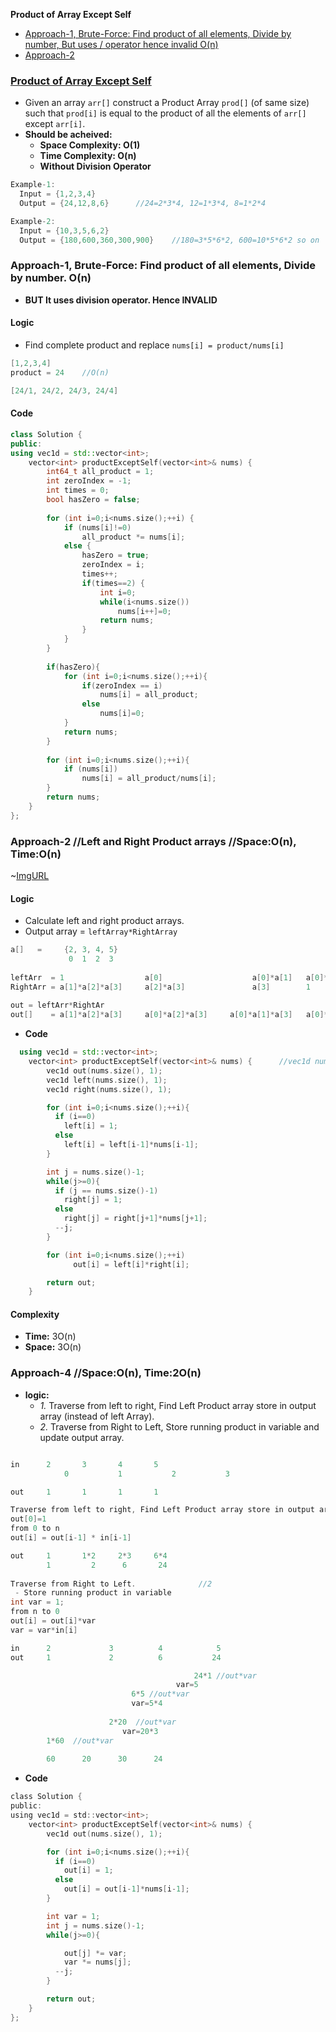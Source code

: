 **Product of Array Except Self**
- [Approach-1, Brute-Force: Find product of all elements, Divide by number, But uses / operator hence invalid O(n)](#a1)
- [Approach-2](#a2)


### [Product of Array Except Self](https://leetcode.com/problems/product-of-array-except-self)
- Given an array `arr[]` construct a Product Array `prod[]` (of same size) such that `prod[i]` is equal to the product of all the elements of `arr[]` except `arr[i]`.
- **Should be acheived:**
  - **Space Complexity: O(1)**
  - **Time Complexity: O(n)**
  - **Without Division Operator**
```c
Example-1:
  Input = {1,2,3,4}
  Output = {24,12,8,6}      //24=2*3*4, 12=1*3*4, 8=1*2*4

Example-2:
  Input = {10,3,5,6,2}
  Output = {180,600,360,300,900}    //180=3*5*6*2, 600=10*5*6*2 so on
```

<a name=a1></a>
### Approach-1, Brute-Force: Find product of all elements, Divide by number. O(n)
- **BUT It uses division operator. Hence INVALID**
#### Logic
- Find complete product and replace `nums[i] = product/nums[i]`
```c
[1,2,3,4]
product = 24	//O(n)

[24/1, 24/2, 24/3, 24/4]
```
#### Code
```cpp
class Solution {
public:
using vec1d = std::vector<int>;
    vector<int> productExceptSelf(vector<int>& nums) {
        int64_t all_product = 1;
        int zeroIndex = -1;
        int times = 0;
        bool hasZero = false;
        
        for (int i=0;i<nums.size();++i) {
            if (nums[i]!=0)
                all_product *= nums[i];
            else {
                hasZero = true;
                zeroIndex = i;
                times++;
                if(times==2) {
                    int i=0;
                    while(i<nums.size())                
                        nums[i++]=0;
                    return nums;
                }
            }
        }
        
        if(hasZero){
            for (int i=0;i<nums.size();++i){
                if(zeroIndex == i)
                    nums[i] = all_product;
                else
                    nums[i]=0;
            }
            return nums;
        }
        
        for (int i=0;i<nums.size();++i){
            if (nums[i])
                nums[i] = all_product/nums[i];
        }
        return nums;
    }
};
```

<a name=a2></a>
### Approach-2   //Left and Right Product arrays //Space:O(n), Time:O(n)
~[ImgURL](https://leetcode.com/problems/product-of-array-except-self/Figures/238/diag-1.png)

#### Logic
  - Calculate left and right product arrays.
  - Output array = `leftArray*RightArray` 
```c
a[]   =     {2, 3, 4, 5}
             0  1  2  3
                                                                                    Time        Space
leftArr  = 1                  a[0]                    a[0]*a[1]   a[0]*a[1]*a[2]    //O(n)      O(n)
RightArr = a[1]*a[2]*a[3]     a[2]*a[3]               a[3]        1                 //O(n)      O(n)
                   
out = leftArr*RightAr                   
out[]    = a[1]*a[2]*a[3]     a[0]*a[2]*a[3]     a[0]*a[1]*a[3]   a[0]*a[1]*a[2]    //O(n)      O(n)
```
- **Code**
```c++
  using vec1d = std::vector<int>;
    vector<int> productExceptSelf(vector<int>& nums) {      //vec1d nums = {1,2,3,4};
        vec1d out(nums.size(), 1);
        vec1d left(nums.size(), 1);
        vec1d right(nums.size(), 1);

        for (int i=0;i<nums.size();++i){
          if (i==0)
            left[i] = 1;
          else
            left[i] = left[i-1]*nums[i-1];
        }

        int j = nums.size()-1;
        while(j>=0){
          if (j == nums.size()-1)
            right[j] = 1;
          else
            right[j] = right[j+1]*nums[j+1];
          --j;
        }

        for (int i=0;i<nums.size();++i)
              out[i] = left[i]*right[i];

        return out;
    }
```
#### Complexity
- **Time:** 3O(n)
- **Space:** 3O(n)       


### Approach-4    //Space:O(n), Time:2O(n)
- **logic:**
  - *1.* Traverse from left to right, Find Left Product array store in output array (instead of left Array).
  - *2.* Traverse from Right to Left, Store running product in variable and update output array.
```c

in		2		3		4		5
      		0   		1   		2   		3

out		1		1		1		1

Traverse from left to right, Find Left Product array store in output array.   //1
out[0]=1
from 0 to n
out[i] = out[i-1] * in[i-1]

out		1		1*2		2*3		6*4
		1		  2		 6		 24
		
Traverse from Right to Left.              //2
 - Store running product in variable
int var = 1;
from n to 0
out[i] = out[i]*var
var = var*in[i]

in		2		      3		     4		      5
out		1		      2   	     6  	     24

 							       	     24*1 //out*var
								     var=5
						   6*5 //out*var
						   var=5*4
						   
				      2*20  //out*var          
    				     var=20*3
		1*60  //out*var
		
		60		20		30		24
```
- **Code**
```c
class Solution {
public:
using vec1d = std::vector<int>;
    vector<int> productExceptSelf(vector<int>& nums) {
        vec1d out(nums.size(), 1);

        for (int i=0;i<nums.size();++i){
          if (i==0)
            out[i] = 1;
          else
            out[i] = out[i-1]*nums[i-1];
        }

        int var = 1;
        int j = nums.size()-1;
        while(j>=0){

            out[j] *= var;
            var *= nums[j];
          --j;
        }

        return out;
    }
};
```
